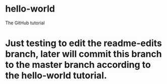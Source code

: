 # hello-world
The GitHub tutorial
# Just testing to edit the readme-edits branch, later will commit this branch to the master branch according to the hello-world tutorial.
